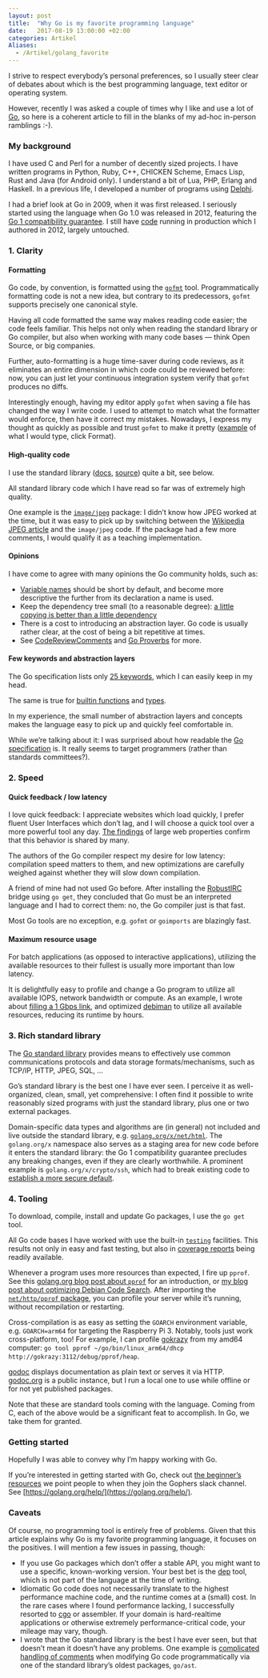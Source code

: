 ```yaml
---
layout: post
title:  "Why Go is my favorite programming language"
date:   2017-08-19 13:00:00 +02:00
categories: Artikel
Aliases:
  - /Artikel/golang_favorite
---
```


I strive to respect everybody’s personal preferences, so I usually steer clear
of debates about which is the best programming language, text editor or
operating system.

However, recently I was asked a couple of times why I like and use a lot of <a
href="https://golang.org">Go</a>, so here is a coherent article to fill in the
blanks of my ad-hoc in-person ramblings :-).

### My background

I have used C and Perl for a number of decently sized projects. I have written
programs in Python, Ruby, C++, CHICKEN Scheme, Emacs Lisp, Rust and Java (for
Android only). I understand a bit of Lua, PHP, Erlang and Haskell. In a previous
life, I developed a number of programs using
[Delphi](https://en.wikipedia.org/wiki/Delphi_(programming_language)).

I had a brief look at Go in 2009, when it was first released. I seriously
started using the language when Go 1.0 was released in 2012, featuring the [Go 1
compatibility guarantee](https://golang.org/doc/go1compat). I still have
[code](https://github.com/stapelberg/greetbot) running in production which I
authored in 2012, largely untouched.

### 1. Clarity

#### Formatting

Go code, by convention, is formatted using the
[`gofmt`](https://golang.org/cmd/gofmt/) tool. Programmatically formatting code
is not a new idea, but contrary to its predecessors, `gofmt` supports precisely
one canonical style.

Having all code formatted the same way makes reading code easier; the code feels
familiar. This helps not only when reading the standard library or Go compiler,
but also when working with many code bases — think Open Source, or big
companies.

Further, auto-formatting is a huge time-saver during code reviews, as it
eliminates an entire dimension in which code could be reviewed before: now, you
can just let your continuous integration system verify that `gofmt` produces no
diffs.

Interestingly enough, having my editor apply `gofmt` when saving a file has
changed the way I write code. I used to attempt to match what the formatter
would enforce, then have it correct my mistakes. Nowadays, I express my thought
as quickly as possible and trust `gofmt` to make it pretty
([example](https://play.golang.org/p/I6GJwiT77v) of what I would type, click
Format).

#### High-quality code

I use the standard library ([docs](https://golang.org/pkg/),
[source](https://github.com/golang/go/tree/master/src)) quite a bit, see below.

All standard library code which I have read so far was of extremely high quality.

One example is the [`image/jpeg`](https://golang.org/pkg/image/jpeg/) package: I
didn’t know how JPEG worked at the time, but it was easy to pick up by switching
between the [Wikipedia JPEG article](https://en.wikipedia.org/wiki/JPEG) and the
`image/jpeg` code. If the package had a few more comments, I would qualify it as
a teaching implementation.

#### Opinions

I have come to agree with many opinions the Go community holds, such as:

* [Variable names](https://github.com/golang/go/wiki/CodeReviewComments#variable-names) should be short by default, and become more descriptive the further from its declaration a name is used.
* Keep the dependency tree small (to a reasonable degree): [a little copying is better than a little dependency](https://www.youtube.com/watch?v=PAAkCSZUG1c&t=9m28s)
* There is a cost to introducing an abstraction layer. Go code is usually rather clear, at the cost of being a bit repetitive at times.
* See [CodeReviewComments](https://github.com/golang/go/wiki/CodeReviewComments) and [Go Proverbs](https://go-proverbs.github.io/) for more.

#### Few keywords and abstraction layers

The Go specification lists only [25
keywords](https://golang.org/ref/spec#Keywords), which I can easily keep in my
head.

The same is true for [builtin functions](https://golang.org/pkg/builtin/) and
[types](https://golang.org/ref/spec#Types).

In my experience, the small number of abstraction layers and concepts makes the
language easy to pick up and quickly feel comfortable in.

While we’re talking about it: I was surprised about how readable the [Go
specification](https://golang.org/ref/spec) is. It really seems to target
programmers (rather than standards committees?).

### 2. Speed

#### Quick feedback / low latency

I love quick feedback: I appreciate websites which load quickly, I prefer fluent
User Interfaces which don’t lag, and I will choose a quick tool over a more
powerful tool any day. [The
findings](https://blog.gigaspaces.com/amazon-found-every-100ms-of-latency-cost-them-1-in-sales/)
of large web properties confirm that this behavior is shared by many.

The authors of the Go compiler respect my desire for low latency: compilation
speed matters to them, and new optimizations are carefully weighed against
whether they will slow down compilation.

A friend of mine had not used Go before. After installing the
[RobustIRC](https://robustirc.net) bridge using `go get`, they concluded that Go
must be an interpreted language and I had to correct them: no, the Go compiler
just is that fast.

Most Go tools are no exception, e.g. `gofmt` or `goimports` are blazingly fast.

#### Maximum resource usage

For batch applications (as opposed to interactive applications), utilizing the
available resources to their fullest is usually more important than low latency.

It is delightfully easy to profile and change a Go program to utilize all
available IOPS, network bandwidth or compute. As an example, I wrote about
[filling a 1 Gbps
link](https://people.debian.org/~stapelberg/2014/01/17/debmirror-rackspace.html),
and optimized [debiman](https://github.com/Debian/debiman/) to utilize all
available resources, reducing its runtime by hours.

### 3. Rich standard library

The [Go standard library](https://golang.org/pkg) provides means to effectively
use common communications protocols and data storage formats/mechanisms, such as
TCP/IP, HTTP, JPEG, SQL, …

Go’s standard library is the best one I have ever seen. I perceive it as
well-organized, clean, small, yet comprehensive: I often find it possible to
write reasonably sized programs with just the standard library, plus one or two
external packages.

Domain-specific data types and algorithms are (in general) not included and live
outside the standard library,
e.g. [`golang.org/x/net/html`](https://godoc.org/golang.org/x/net/html). The
`golang.org/x` namespace also serves as a staging area for new code before it
enters the standard library: the Go 1 compatibility guarantee precludes any
breaking changes, even if they are clearly worthwhile. A prominent example is
`golang.org/x/crypto/ssh`, which had to break existing code to [establish a more
secure
default](https://github.com/golang/crypto/commit/e4e2799dd7aab89f583e1d898300d96367750991).

### 4. Tooling

To download, compile, install and update Go packages, I use the `go get` tool.

All Go code bases I have worked with use the built-in
[`testing`](https://golang.org/pkg/testing/) facilities. This results not only
in easy and fast testing, but also in [coverage
reports](https://blog.golang.org/cover) being readily available.

Whenever a program uses more resources than expected, I fire up `pprof`. See
this [golang.org blog post about
`pprof`](https://blog.golang.org/profiling-go-programs) for an introduction, or
[my blog post about optimizing Debian Code
Search](https://people.debian.org/~stapelberg/2014/12/23/code-search-taming-the-latency-tail.html). After
importing the [`net/http/pprof`
package](https://golang.org/pkg/net/http/pprof/), you can profile your server
while it’s running, without recompilation or restarting.
 
Cross-compilation is as easy as setting the `GOARCH` environment variable,
e.g. `GOARCH=arm64` for targeting the Raspberry Pi 3. Notably, tools just work
cross-platform, too! For example, I can profile [gokrazy](https://gokrazy.org)
from my amd64 computer: `go tool pprof ~/go/bin/linux_arm64/dhcp
http://gokrazy:3112/debug/pprof/heap`.

[godoc](https://godoc.org/golang.org/x/tools/cmd/godoc) displays documentation
as plain text or serves it via HTTP. [godoc.org](https://godoc.org) is a public
instance, but I run a local one to use while offline or for not yet published
packages.

Note that these are standard tools coming with the language. Coming from C, each
of the above would be a significant feat to accomplish. In Go, we take them for
granted.

### Getting started

Hopefully I was able to convey why I’m happy working with Go.

If you’re interested in getting started with Go, check out [the beginner’s
resources](https://github.com/gopheracademy/gopher/blob/1cdbcd9fc3ba58efd628d4a6a552befc8e3912be/bot/bot.go#L516)
we point people to when they join the Gophers slack channel. See
[https://golang.org/help/](https://golang.org/help/).

### Caveats

Of course, no programming tool is entirely free of problems. Given that this
article explains why Go is my favorite programming language, it focuses on the
positives. I will mention a few issues in passing, though:

* If you use Go packages which don’t offer a stable API, you might want to use a specific, known-working version. Your best bet is the [dep](https://github.com/golang/dep) tool, which is not part of the language at the time of writing.
* Idiomatic Go code does not necessarily translate to the highest performance machine code, and the runtime comes at a (small) cost. In the rare cases where I found performance lacking, I successfully resorted to [cgo](https://golang.org/cmd/cgo/) or assembler. If your domain is hard-realtime applications or otherwise extremely performance-critical code, your mileage may vary, though.
* I wrote that the Go standard library is the best I have ever seen, but that doesn’t mean it doesn’t have any problems. One example is [complicated handling of comments](https://golang.org/issues/20744) when modifying Go code programmatically via one of the standard library’s oldest packages, `go/ast`.
